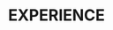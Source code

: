 ---
title : "EXPERIENCE"
experience:
  enable : true
  title : "Industry"
  experience_list:
    - name: "Meta"
      company: "Research Scientist Intern | PyTorch Team"
      duration: "2024 May - 2024 Aug"
      content: "• Develop new techniques in TorchDynamo, TorchInductor, PyTorch core, PyTorch Distributed.<br>
• Explore the intersection of PyTorch compiler and PyTorch distributed.<br>
• Optimize Generative AI models across the stack (pre-training, fine-tuning, and inference)."
    - name: "NVIDIA"
      company: "Deep Learning Compute Architect Intern | GPU Architecture"
      duration: "2022 May - 2022 Aug"
      content: "GPU performance analysis, especially for deep learning workloads. <br>
      Specialize in: GPU architecture, memory hierarchy & multi-device communication "


edu:
  enable : true
  title : "Education"
  experience_list:
    - name : "University of Michigan"
      company: "Ph.D in Computer Science and Engineering | Computer Architecture & Systems"
      duration: "2022 Sept - exp. 2027"
    - name : "University of Michigen"
      company : "B.S.E. in Computer Engineering | GPA: 3.99/4.00"
      duration : "2022 Apr"
      content : "<b>Course work:</b> EECS470 Computer Architecture (A), EECS482 Operating Systems (A), Parallele CUDA Programming (A)"
    - name : "Shanghai Jiaotong Univeristy"
      company : "B.S.E. in Electrical & Computer Engineering | GPA: 3.82/4.00"
      duration : "2022 Aug "
      content : "<b>Course work:</b> VE401 Probability Methods in Eng. (A+), VV186/VV285/VV286 Honors Mathematics II/III/IV (A-, A, A)"
---